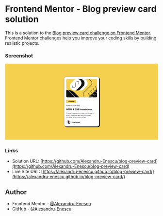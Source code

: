 # Frontend Mentor - Blog preview card solution

This is a solution to the [Blog preview card challenge on Frontend Mentor](https://www.frontendmentor.io/challenges/blog-preview-card-ckPaj01IcS). Frontend Mentor challenges help you improve your coding skills by building realistic projects. 

### Screenshot

![](solution-screenshot.png)

### Links

- Solution URL: [https://github.com/Alexandru-Enescu/blog-preview-card](https://github.com/Alexandru-Enescu/blog-preview-card)
- Live Site URL: [https://alexandru-enescu.github.io/blog-preview-card/](https://alexandru-enescu.github.io/blog-preview-card/)

## Author

- Frontend Mentor - [@Alexandru-Enescu](https://www.frontendmentor.io/profile/Alexandru-Enescu)
- GitHub - [@Alexandru-Enescu](https://github.com/Alexandru-Enescu)
